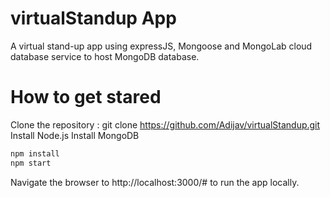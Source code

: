# virtualStandup App
A virtual stand-up app using expressJS, Mongoose and MongoLab cloud database service to host MongoDB database. 

# How to get stared
Clone the repository : git clone https://github.com/Adijav/virtualStandup.git
Install Node.js
Install MongoDB

```HTML
npm install
npm start
```

Navigate the browser to http://localhost:3000/# to run the app locally.
